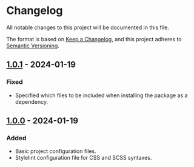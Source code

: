 # Changelog

All notable changes to this project will be documented in this file.

The format is based on [Keep a Changelog](https://keepachangelog.com/en/1.1.0/),
and this project adheres to [Semantic Versioning](https://semver.org/spec/v2.0.0.html).

## [1.0.1] - 2024-01-19

### Fixed

- Specified which files to be included when installing the package as a dependency.

## [1.0.0] - 2024-01-19

### Added

- Basic project configuration files.
- Stylelint configuration file for CSS and SCSS syntaxes.

[1.0.1]: https://github.com/koshikishi/stylelint-config/compare/v1.0.0...v1.0.1
[1.0.0]: https://github.com/koshikishi/stylelint-config/releases/tag/v1.0.0
